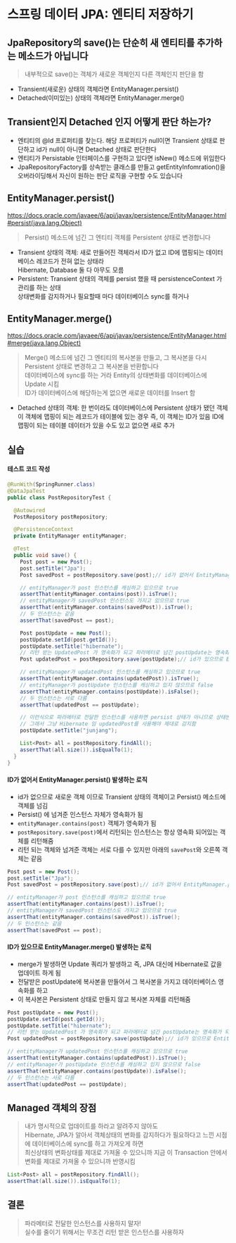 # 스프링 데이터 JPA: 엔티티 저장하기
## JpaRepository의 save()는 단순히 새 엔티티를 추가하는 메소드가 아닙니다
> 내부적으로 save()는 객체가 새로운 객체인지 다른 객체인지 판단을 함  
- Transient(새로운) 상태의 객체라면 EntityManager.persist()
- Detached(이미있는) 상태의 객체라면 EntityManager.merge()
 
## Transient인지 Detached 인지 어떻게 판단 하는가?
- 엔티티의 @Id 프로퍼티를 찾는다. 해당 프로퍼티가 null이면 Transient 상태로 판단하고 id가 null이 아니면 Detached 상태로 판단한다
- 엔티티가 Persistable 인터페이스를 구현하고 있다면 isNew() 메소드에 위임한다
- JpaRepositoryFactory를 상속받는 클래스를 만들고 getEntityInfomration()을 오버라이딩해서 자신이 원하는 판단 로직을 구현할 수도 있습니다
 
## EntityManager.persist()
https://docs.oracle.com/javaee/6/api/javax/persistence/EntityManager.html#persist(java.lang.Object)
  
> Persist() 메소드에 넘긴 그 엔티티 객체를 Persistent 상태로 변경합니다  


- Transient 상태의 객체: 새로 만들어진 객체라서 ID가 없고 ID에 맵핑되는 데이터베이스 레코드가 전혀 없는 상태라  
  Hibernate, Database 둘 다 아무도 모름  
- Persistent: Transient 상태의 객체를 persist 했을 때 persistenceContext 가 관리를 하는 상태  
  상태변화를 감지하거나 필요할때 마다 데이터베이스 sync를 하거나  

## EntityManager.merge()
https://docs.oracle.com/javaee/6/api/javax/persistence/EntityManager.html#merge(java.lang.Object)
> Merge() 메소드에 넘긴 그 엔티티의 복사본을 만들고, 그 복사본을 다시 Persistent 상태로 변경하고 그 복사본을 반환합니다  
> 데이터베이스에 sync를 하는 거라 Entity의 상태변화를 데이터베이스에 Update 시킴  
> ID가 데이터베이스에 해당하는게 없으면 새로운 데이터를 Insert 함  

  
- Detached 상태의 객체: 한 번이라도 데이터베이스에 Persistent 상태가 됐던 객체
  이 객체에 맵핑이 되는 레코드가 테이블에 있는 경우 즉, 이 객체는 ID가 있음 ID에 맵핑이 되는 테이블 데이터가 있을 수도 있고 없으면 새로 추가

## 실습
#### 테스트 코드 작성
```java
@RunWith(SpringRunner.class)
@DataJpaTest
public class PostRepositoryTest {

  @Autowired
  PostRepository postRepository;

  @PersistenceContext
  private EntityManager entityManager;

  @Test
  public void save() {
    Post post = new Post();
    post.setTitle("Jpa");
    Post savedPost = postRepository.save(post);// id가 없어서 EntityManager.persist()

    // entityManager가 post 인스턴스를 캐싱하고 있으므로 true
    assertThat(entityManager.contains(post)).isTrue();
    // entityManager가 savedPost 인스턴스도 가지고 있으므로 true
    assertThat(entityManager.contains(savedPost)).isTrue();
    // 두 인스턴스는 같음
    assertThat(savedPost == post);

    Post postUpdate = new Post();
    postUpdate.setId(post.getId());
    postUpdate.setTitle("hibernate");
    // 리턴 받는 UpdatedPost 가 영속화가 되고 파라메터로 넘긴 postUpdate는 영속화가 되지 않음
    Post updatedPost = postRepository.save(postUpdate);// id가 있으므로 EntityManager.merge()

    // entityManager가 updatedPost 인스턴스를 캐싱하고 있으므로 true
    assertThat(entityManager.contains(updatedPost)).isTrue();
    // entityManager가 postUpdate 인스턴스를 캐싱하고 있지 않으므로 false
    assertThat(entityManager.contains(postUpdate)).isFalse();
    // 두 인스턴스는 서로 다름
    assertThat(updatedPost == postUpdate);

    // 이런식으로 파라메터로 전달한 인스턴스를 사용하면 persist 상태가 아니므로 상태변화를 감지 안함
    // 그래서 그냥 Hibernate 임 updatedPost를 사용해야 제대로 감지함
    postUpdate.setTitle("junjang");

    List<Post> all = postRepository.findAll();
    assertThat(all.size()).isEqualTo(1);
  }
}
```

#### ID가 없어서 EntityManager.persist() 발생하는 로직
- id가 없으므로 새로운 객체 이므로 Transient 상태의 객체이고 Persist() 메소드에 객체를 넘김
- Persist() 에 넘겨준 인스턴스 자체가 영속화가 됨
- `entityManager.contains(post)` 객체가 영속화가 됨
- `postRepository.save(post)`에서 리턴되는 인스턴스는 항상 영속화 되어있는 객체를 리턴해줌
- 리턴 되는 객체와 넘겨준 객체는 서로 다를 수 있지만 아래의 `savePost`와 오른쪽 객체는 같음
```java
Post post = new Post();
post.setTitle("Jpa");
Post savedPost = postRepository.save(post);// id가 없어서 EntityManager.persist()

// entityManager가 post 인스턴스를 캐싱하고 있으므로 true
assertThat(entityManager.contains(post)).isTrue();
// entityManager가 savedPost 인스턴스도 가지고 있으므로 true
assertThat(entityManager.contains(savedPost)).isTrue();
// 두 인스턴스는 같음
assertThat(savedPost == post);
```

#### ID가 있으므로 EntityManager.merge() 발생하는 로직
- merge가 발생하면 Update 쿼리가 발생하고 즉, JPA 대신에 Hibernate로 값을 업데이트 하게 됨
- 전달받은 postUpdate에 복사본을 만들어서 그 복사본을 가지고 데이터베이스 영속화를 하고
- 이 복사본은 Persistent 상태로 만들지 않고 복사본 자체를 리턴해줌
```java
Post postUpdate = new Post();
postUpdate.setId(post.getId());
postUpdate.setTitle("hibernate");
// 리턴 받는 UpdatedPost 가 영속화가 되고 파라메터로 넘긴 postUpdate는 영속화가 되지 않음
Post updatedPost = postRepository.save(postUpdate);// id가 있으므로 EntityManager.merge()

// entityManager가 updatedPost 인스턴스를 캐싱하고 있으므로 true
assertThat(entityManager.contains(updatedPost)).isTrue();
// entityManager가 postUpdate 인스턴스를 캐싱하고 있지 않으므로 false
assertThat(entityManager.contains(postUpdate)).isFalse();
// 두 인스턴스는 서로 다름
assertThat(updatedPost == postUpdate);
```

## Managed 객체의 장점
> 내가 명시적으로 업데이트를 하라고 알려주지 않아도  
> Hibernate, JPA가 알아서 객체상태의 변화를 감지하다가 필요하다고 느낀 시점에 데이터베이스에 sync를 하고 가져오게 하면  
> 최신상태의 변화상태를 제대로 가져올 수 있으니까 지금 이 Transaction 안에서 변화를 제대로 가져올 수 있으니까 반영시킴  
```java
List<Post> all = postRepository.findAll();
assertThat(all.size()).isEqualTo(1);
```

## 결론
> 파라메터로 전달한 인스턴스를 사용하지 말자!  
> 실수를 줄이기 위해서는 무조건 리턴 받은 인스턴스를 사용하자